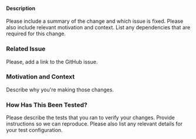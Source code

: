 #### Description

Please include a summary of the change and which issue is fixed. Please also include relevant motivation and context. List any dependencies that are required for this change.

### Related Issue

<!--- This project only accepts pull requests related to open issues -->
<!--- If suggesting a new feature or change, please discuss it in a Spike issue first -->
<!--- If fixing a bug, there should be an issue describing it with steps to reproduce -->
<!--- Please link to the issue here: -->

Please, add a link to the GitHub issue.

### Motivation and Context

<!--- Why is this change required? What problem does it solve? -->

Describe why you're making those changes.

### How Has This Been Tested?

<!--- Please describe in detail how you tested your changes. -->
<!--- Include details of your testing environment, and the tests you ran to -->
<!--- see how your change affects other areas of the code, etc. -->

Please describe the tests that you ran to verify your changes. Provide instructions so we can reproduce. Please also list any relevant details for your test configuration.
